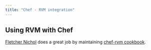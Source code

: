 ```yaml
---
title: "Chef - RVM integration"
---
```



## Using RVM with Chef

[Fletcher Nichol](https://github.com/fnichol) does a great job
by maintaining [chef-rvm cookbook](https://github.com/fnichol/chef-rvm).

